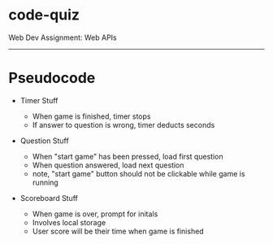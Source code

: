 # code-quiz
Web Dev Assignment: Web APIs

<hr>

# Pseudocode  
* Timer Stuff
    * When game is finished, timer stops
    * If answer to question is wrong, timer deducts seconds

* Question Stuff
    * When "start game" has been pressed, load first question
    * When question answered, load next question
    * note, "start game" button should not be clickable while game is running

* Scoreboard Stuff
    * When game is over, prompt for initals
    * Involves local storage
    * User score will be their time when game is finished